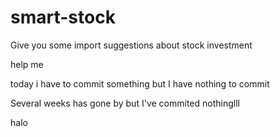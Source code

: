 # smart-stock
Give you some import suggestions about stock investment 

help me

today i have to commit something but I have nothing to commit

Several weeks has gone by but I've commited nothinglll

halo  
